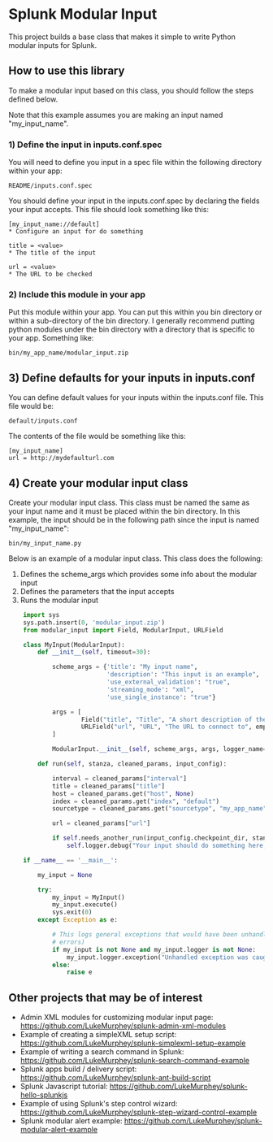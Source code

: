 # Splunk Modular Input
This project builds a base class that makes it simple to write Python modular inputs for Splunk.

## How to use this library

To make a modular input based on this class, you should follow the steps defined below.

Note that this example assumes you are making an input named "my_input_name".

### 1) Define the input in inputs.conf.spec

You will need to define you input in a spec file within the following directory within your app:

    README/inputs.conf.spec

You should define your input in the inputs.conf.spec by declaring the fields your input accepts.
This file should look something like this:

    [my_input_name://default]
    * Configure an input for do something

    title = <value>
    * The title of the input

    url = <value>
    * The URL to be checked

### 2) Include this module in your app

Put this module within your app. You can put this within you bin directory or within a
sub-directory of the bin directory. I generally recommend putting python modules under the bin
directory with a directory that is specific to your app. Something like:

    bin/my_app_name/modular_input.zip

## 3) Define defaults for your inputs in inputs.conf

You can define default values for your inputs within the inputs.conf file. This file would be:

    default/inputs.conf

The contents of the file would be something like this:

    [my_input_name]
    url = http://mydefaulturl.com


## 4) Create your modular input class

Create your modular input class. This class must be named the same as your input name and it must
be placed within the bin directory. In this example, the input should be in the following path
since the input is named "my_input_name":

    bin/my_input_name.py

Below is an example of a modular input class. This class does the following:

 1. Defines the scheme_args which provides some info about the modular input
 2. Defines the parameters that the input accepts
 3. Runs the modular input

```python
    import sys
    sys.path.insert(0, 'modular_input.zip')
    from modular_input import Field, ModularInput, URLField

    class MyInput(ModularInput):
        def __init__(self, timeout=30):

            scheme_args = {'title': "My input name",
                           'description': "This input is an example",
                           'use_external_validation': "true",
                           'streaming_mode': "xml",
                           'use_single_instance': "true"}

            args = [
                    Field("title", "Title", "A short description of the input", empty_allowed=False),
                    URLField("url", "URL", "The URL to connect to", empty_allowed=False)
            ]

            ModularInput.__init__(self, scheme_args, args, logger_name='my_input_modular_input')

        def run(self, stanza, cleaned_params, input_config):

            interval = cleaned_params["interval"]
            title = cleaned_params["title"]
            host = cleaned_params.get("host", None)
            index = cleaned_params.get("index", "default")
            sourcetype = cleaned_params.get("sourcetype", "my_app_name")

            url = cleaned_params["url"]

            if self.needs_another_run(input_config.checkpoint_dir, stanza, interval):
                self.logger.debug("Your input should do something here, stanza=%s", stanza)

    if __name__ == '__main__':

        my_input = None

        try:
            my_input = MyInput()
            my_input.execute()
            sys.exit(0)
        except Exception as e:

            # This logs general exceptions that would have been unhandled otherwise (such as coding
            # errors)
            if my_input is not None and my_input.logger is not None:
                my_input.logger.exception("Unhandled exception was caught, this may be due to a defect in the script")
            else:
                raise e
```

## Other projects that may be of interest

 * Admin XML modules for customizing modular input page: https://github.com/LukeMurphey/splunk-admin-xml-modules
 * Example of creating a simpleXML setup script: https://github.com/LukeMurphey/splunk-simplexml-setup-example
 * Example of writing a search command in Splunk: https://github.com/LukeMurphey/splunk-search-command-example
 * Splunk apps build / delivery script: https://github.com/LukeMurphey/splunk-ant-build-script
 * Splunk Javascript tutorial: https://github.com/LukeMurphey/splunk-hello-splunkjs
 * Example of using Splunk's step control wizard: https://github.com/LukeMurphey/splunk-step-wizard-control-example
 * Splunk modular alert example: https://github.com/LukeMurphey/splunk-modular-alert-example
